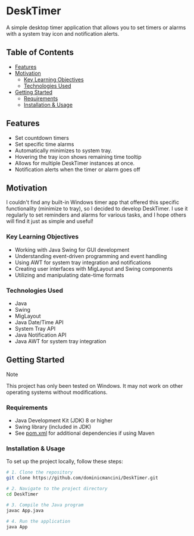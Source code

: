# DeskTimer

A simple desktop timer application that allows you to set timers or alarms with a system tray icon and notification alerts.

## Table of Contents

<!-- toc -->

- [Features](#features)
- [Motivation](#motivation)
  * [Key Learning Objectives](#key-learning-objectives)
  * [Technologies Used](#technologies-used)
- [Getting Started](#getting-started)
  * [Requirements](#requirements)
  * [Installation & Usage](#installation--usage)

<!-- tocstop -->

## Features


- Set countdown timers
- Set specific time alarms
- Automatically minimizes to system tray.
- Hovering the tray icon shows remaining time tooltip
- Allows for multiple DeskTimer instances at once.
- Notification alerts when the timer or alarm goes off


## Motivation

I couldn't find any built-in Windows timer app that offered this specific functionality (minimize to tray), so I decided to develop DeskTimer. I use it regularly to set reminders and alarms for various tasks, and I hope others will find it just as simple and useful!

### Key Learning Objectives

- Working with Java Swing for GUI development
- Understanding event-driven programming and event handling
- Using AWT for system tray integration and notifications
- Creating user interfaces with MigLayout and Swing components
- Utilizing and manipulating date-time formats

### Technologies Used

- Java
- Swing
- MigLayout
- Java Date/Time API
- System Tray API
- Java Notification API
- Java AWT for system tray integration

## Getting Started

> [!NOTE]
> This project has only been tested on Windows. It may not work on other operating systems without modifications.


### Requirements

- Java Development Kit (JDK) 8 or higher
- Swing library (included in JDK)
- See [pom.xml](./pom.xml) for additional dependencies if using Maven

### Installation & Usage
To set up the project locally, follow these steps:

```bash
# 1. Clone the repository
git clone https://github.com/dominicmancini/DeskTimer.git

# 2. Navigate to the project directory
cd DeskTimer

# 3. Compile the Java program
javac App.java

# 4. Run the application
java App

```
